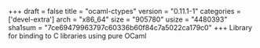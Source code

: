 +++
draft = false
title = "ocaml-ctypes"
version = "0.11.1-1"
categories = ['devel-extra']
arch = "x86_64"
size = "905780"
usize = "4480393"
sha1sum = "7ce69479963797c60336b60f84c7a5022ca179c0"
+++
Library for binding to C libraries using pure OCaml